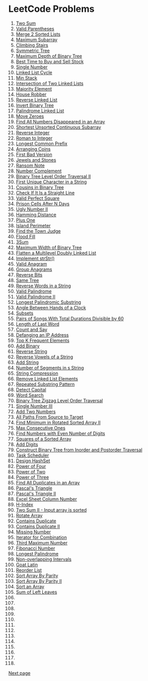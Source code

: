 # LeetCode Problems

1. [Two Sum](./twosum.md)
1. [Valid Parentheses](./validParentheses.md)
1. [Merge 2 Sorted Lists](./mergelists.md)
1. [Maximum Subarray](./maxSubarray.md)
1. [Climbing Stairs](./climingStairs.md)
1. [Symmetric Tree](./symmetricTree.md)
1. [Maximum Depth of Binary Tree](./maxDepthofBT.md)
1. [Best Time to Buy and Sell Stock](./buySellStock.md)
1. [Single Number](./singleNumber.md)
1. [Linked List Cycle](./linkedListCycle.md)
1. [Min Stack](./minStack.md)
1. [Intersection of Two Linked Lists](./intersectionof2LL.md)
1. [Majority Element](./majorityElement.md)
1. [House Robber](./houseRobber.md)
1. [Reverse Linked List](./reverseLL.md)
1. [Invert Binary Tree](./invertBinaryTree.md)
1. [Palindrome Linked List](./PalindromeLL.md)
1. [Move Zeroes](./moveZero.md)
1. [Find All Numbers Disappeared in an Array](./findAllDisappearedNumbersArray.md)
1. [Shortest Unsorted Continuous Subarray](./shortestUnsortedSubarray.md)
1. [Reverse Integer](./reverseInteger.md)
1. [Roman to Integer](./romanToInteger.md)
1. [Longest Common Prefix](./longestCommonPrefix.md)
1. [Arranging Coins](./arrangingCoins.md)
1. [First Bad Version](./firstBadVersion.md)
1. [Jewels and Stones](./jewelsStones.md)
1. [Ransom Note](./ransomNote.md)
1. [Number Complement](./numberComplement.md)
1. [Binary Tree Level Order Traversal II](./binaryTreeLevelOrderTraversal2.md)
1. [First Unique Character in a String](./firstUniqueCharInString.md)
1. [Cousins in Binary Tree](./cousinsInBT.md)
1. [Check If It Is a Straight Line](./checkStraightLine.md)
1. [Valid Perfect Square](./validPerfectSquare.md)
1. [Prison Cells After N Days](./prisoncellsAfterNDays.md)
1. [Ugly Number II](./uglyNumber.md)
1. [Hamming Distance](./hammingDistance.md)
1. [Plus One](./plusOne.md)
1. [Island Perimeter](./islandPerimeter.md)
1. [Find the Town Judge](./findTownJudge.md)
1. [Flood Fill](./floodFill.md)
1. [3Sum](./3sum.md)
1. [Maximum Width of Binary Tree](./maximumwidthofBT.md)
1. [Flatten a Multilevel Doubly Linked List](./flattenDoublyLL.md)
1. [Implement strStr()](./implementstrStr.md)
1. [Valid Anagram](./validAnagram.md)
1. [Group Anagrams](./groupAnagrams.md)
1. [Reverse Bits](./reverseBits.md)
1. [Same Tree](./sameTree.md)
1. [Reverse Words in a String](./reverseWordsInString.md)
1. [Valid Palindrome](./validPalindrome.md)
1. [Valid Palindrome II](./validPalindrome2.md)
1. [Longest Palindromic Substring](./longestPalindromicSubstring.md)
1. [Angle Between Hands of a Clock](./angleBetweenHandsClock.md)
1. [Subsets](./subsets.md)
1. [Pairs of Songs With Total Durations Divisible by 60](./pairsOfSongsDivisibleBy60.md)
1. [Length of Last Word](./lengthOfLastWord.md)
1. [Count and Say](./countAndSay.md)
1. [Defanging an IP Address](./defangingAnIPAddress.md)
1. [Top K Frequent Elements](./topKFrequentElements.md)
1. [Add Binary](./addBinary.md)
1. [Reverse String](./reverseString.md)
1. [Reverse Vowels of a String](./reverseVowelsOfString.md)
1. [Add String](./addString.md)
1. [Number of Segments in s String](./numberOfSegmentsInString.md)
1. [String Compression](./stringCompression.md)
1. [Remove Linked List Elements](./removeLinkedListElements.md)
1. [Repeated Substring Pattern](./repeatedSubstringPattern.md)
1. [Detect Capital](./detectCapital.md)
1. [Word Search](./wordSearch.md)
1. [Binary Tree Zigzag Level Order Traversal](./BTZigzagLevelOrderTraversal.md)
1. [Single Number III](./singleNumber3.md)
1. [Add Two Numbers](./addTwoNumbers.md)
1. [All Paths From Source to Target](./allPathsFromSourceToTarget.md)
1. [Find Minimum in Rotated Sorted Array II](./findMinimunmInRotatedSortedArray2.md)
1. [Max Consecutive Ones](./maxConsecutiveOnes.md)
1. [Find Numbers with Even Number of Digits](./findNumbersWithEvenNumberOfDigits.md)
1. [Squares of a Sorted Array](./squaresOfSortedArray.md)
1. [Add Digits](./addDigits.md)
1. [Construct Binary Tree from Inorder and Postorder Traversal](./constructBTFromInPostTraversal.md)
1. [Task Scheduler](./taskScheduler.md)
1. [Design HashSet](./designHashSet.md)
1. [Power of Four](./powerOfFour.md)
1. [Power of Two](./powerOfTwo.md)
1. [Power of Three](./powerOfThree.md)
1. [Find All Duplicates in an Array](./findAllDuplicatesInArray.md)
1. [Pascal's Triangle](./pascalsTriangle.md)
1. [Pascal's Triangle II](./pascalsTriangle2.md)
1. [Excel Sheet Column Number](./excelSheetColumnNumber.md)
1. [H-Index](./hIndex.md)
1. [Two Sum II - Input array is sorted](./twoSum2Sorted.md)
1. [Rotate Array](./rotateArray.md)
1. [Contains Duplicate](./containsDuplicate.md)
1. [Contains Duplicate II](./containsDuplicate2.md)
1. [Missing Number](./missingNumber.md)
1. [Iterator for Combination](./iteratorForCombination.md)
1. [Third Maximum Number](./thirdMaximunNumber.md)
1. [Fibonacci Number](./FibonacciNumber.md)
1. [Longest Palindrome](./LongestPalindrome.md)
1. [Non-overlapping Intervals](./NonOverlappingIntervals.md)
1. [Goat Latin](./GoatLatin.md)
1. [Reorder List](./reorderList.md)
1. [Sort Array By Parity](./sortArrayByParity.md)
1. [Sort Array By Parity II](./sortArrayByParity2.md)
1. [Sort an Array](./sortAnArray.md)
1. [Sum of Left Leaves](./sumOfLeftLeaves.md)
1. [](./)
1. [](./)
1. [](./)
1. [](./)
1. [](./)
1. [](./)
1. [](./)
1. [](./)
1. [](./)
1. [](./)
1. [](./)
1. [](./)
1. [](./)

[Next page](../leetcode2/leetcode2.md)
